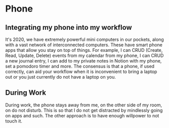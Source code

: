 # Phone

## Integrating my phone into my workflow

It's 2020, we have extremely powerful mini computers in our pockets, along with a vast network of interconnected computers. These have smart phone apps that allow you stay on top of things. For example, I can CRUD \(Create, Read, Update, Delete\) events from my calendar from my phone, I can CRUD a new journal entry, I can add to my private notes in Notion with my phone, set a pomodoro timer and more. The consensus is that a phone, if used correctly, can aid your workflow when it is inconvenient to bring a laptop out or you just currently do not have a laptop on you.

## During Work

During work, the phone stays away from me, on the other side of my room, on do not disturb. This is so that I do not get distracted by mindlessly going on apps and such. The other approach is to have enough willpower to not touch it.

